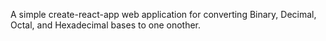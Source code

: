 A simple create-react-app web application for converting Binary, Decimal, Octal, and Hexadecimal bases to one onother.
